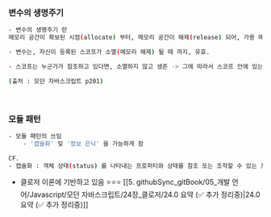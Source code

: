 
### 변수의 생명주기 
``` bash 
- 변수의 생명주기 란
메모리 공간이 확보된 시점(allocate) 부터, 메모리 공간이 해제(release) 되어, 가용 메모리 풀(memory pool) 에 반환 되는 시점까지 

- 변수는, 자신이 등록된 스코프가 소멸(메모리 해제) 될 때 까지, 유효. 

- 스코프는 누군가가 참조하고 있다면, 소멸하지 않고 생존 -> 그에 따라서 스코프 안에 있는 변수도 생존! 

(출처 : 모던 자바스크립트 p201)
```


<br>

### 모듈 패턴 

``` bash 
- 모듈 패턴의 쓰임 
	- '캡슐화' 및 '정보 은닉' 을 가능하게 함 

CF.
- 캡슐화 : 객체 상태(status) 를 나타내는 프로퍼티와 상태를 참조 또는 조작할 수 있는 프로퍼티인 메서드(method) 를 하나로 묶는 것 (출처 : 모던 자바스크립트 p206) 
```

- 클로저 이론에 기반하고 있음 ⭐⭐⭐ [[5. githubSync_gitBook/05_개발 언어/Javascript/모던 자바스크립트/24장_클로저/24.0 요약 (✅ 추가 정리중)|24.0 요약 (✅ 추가 정리중)]]




